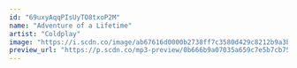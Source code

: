 ```yaml
---
id: "69uxyAqqPIsUyTO8txoP2M"
name: "Adventure of a Lifetime"
artist: "Coldplay"
image: "https://i.scdn.co/image/ab67616d0000b2738ff7c3580d429c8212b9a3b6"
preview_url: "https://p.scdn.co/mp3-preview/0b666b9a07035a659c7e5b7cb754f1b81bf1535b"
---
```


